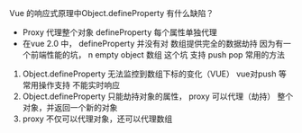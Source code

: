 Vue 的响应式原理中Object.defineProperty 有什么缺陷？

- Proxy 代理整个对象  defineProperty 每个属性单独代理
- 在vue 2.0 中， defineProperty 并没有对 数组提供完全的数据劫持
  因为有一个前端性能的坑， n empty object 数组 这个坑
  支持 push pop 常用的方法

1. Object.defineProperty 无法监控到数组下标的变化（VUE） vue对push 等常用操作支持  不能实时响应
2. Object.defineProperty 只能劫持对象的属性， proxy 可以代理（劫持） 整个对象，并返回一个新的对象
3. proxy 不仅可以代理对象，还可以代理数组